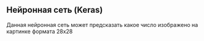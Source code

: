 ## Нейронная сеть (Keras)
Данная нейронная сеть может предсказать какое число изображено на картинке формата 28х28
